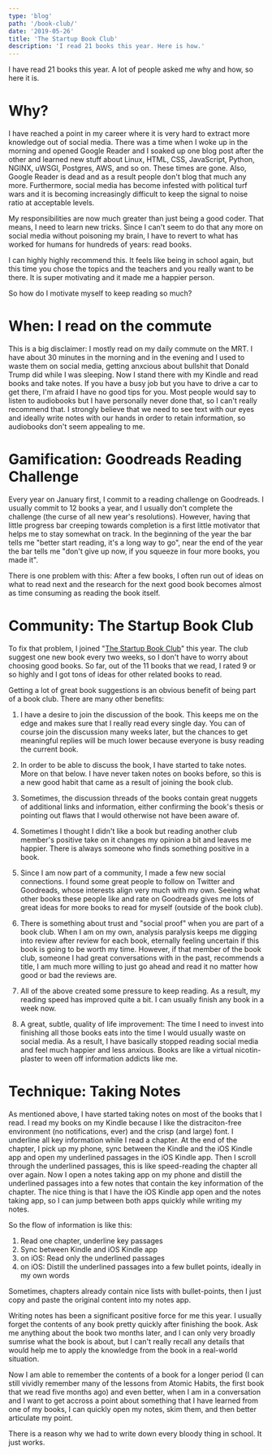 ```yaml
---
type: 'blog'
path: '/book-club/'
date: '2019-05-26'
title: 'The Startup Book Club'
description: 'I read 21 books this year. Here is how.'
---
```


I have read 21 books this year. A lot of people asked me why and how, so here it is.

# Why?

I have reached a point in my career where it is very hard to extract more knowledge out of social media. There was a time when I woke up in the morning
and opened Google Reader and I soaked up one blog post after the other and learned new stuff about Linux, HTML, CSS, JavaScript, Python, NGINX, uWSGI,
Postgres, AWS, and so on. These times are gone. Also, Google Reader is dead and as a result people don't blog that much any more. Furthermore, social
media has become infested with political turf wars and it is becoming increasingly difficult to keep the signal to noise ratio at acceptable levels.

My responsibilities are now much greater than just being a good coder. That means, I need to learn new tricks. Since I can't seem to do that any more
on social media without poisoning my brain, I have to revert to what has worked for humans for hundreds of years: read books.

I can highly highly recommend this. It feels like being in school again, but this time you chose the topics and the teachers and you really want to be
there. It is super motivating and it made me a happier person.

So how do I motivate myself to keep reading so much?

# When: I read on the commute

This is a big disclaimer: I mostly read on my daily commute on the MRT. I have about 30 minutes in the morning and in the evening and I used to waste
them on social media, getting anxcious about bullshit that Donald Trump did while I was sleeping. Now I stand there with my Kindle and read books
and take notes. If you have a busy job but you have to drive a car to get there, I'm afraid I have no good tips for you. Most people would say to listen
to audiobooks but I have personally never done that, so I can't really recommend that. I strongly believe that we need to see text with our eyes and
ideally write notes with our hands in order to retain information, so audiobooks don't seem appealing to me.

# Gamification: Goodreads Reading Challenge

Every year on January first, I commit to a reading challenge on Goodreads. I usually commit to 12 books a year, and I usually don't complete the challenge (the curse of all new year's resolutions). However, having that little progress bar creeping towards completion is a first little motivator that helps me to stay somewhat on track. In the beginning of the year the bar tells me "better start reading, it's a long way to go", near the end of the year the bar tells me "don't give up now, if you squeeze in four more books, you made it".

There is one problem with this: After a few books, I often run out of ideas on what to read next and the research for the next good book becomes almost as time consuming as reading the book itself.

# Community: The Startup Book Club

To fix that problem, I joined "[The Startup Book Club](https://discourse.thestartupbook.club/)" this year. The club suggest one new book every two weeks, so I don't have to worry about choosing good books. So far, out of the 11 books that we read, I rated 9 or so highly and I got tons of ideas for other related books to read.

Getting a lot of great book suggestions is an obvious benefit of being part of a book club. There are many other benefits:

1. I have a desire to join the discussion of the book. This keeps me on the edge and makes sure that I really read every single day. You can of course join the discussion many weeks later, but the chances to get meaningful replies will be much lower because everyone is busy reading the current book.

2. In order to be able to discuss the book, I have started to take notes. More on that below. I have never taken notes on books before, so this is a new good habit that came as a result of joining the book club.

3. Sometimes, the discussion threads of the books contain great nuggets of additional links and information, either confirming the book's thesis or pointing out flaws that I would otherwise not have been aware of. 

4. Sometimes I thought I didn't like a book but reading another club member's positive take on it changes my opinion a bit and leaves me happier. There is always someone who finds something positive in a book.

5. Since I am now part of a community, I made a few new social connections. I found some great people to follow on Twitter and Goodreads, whose interests align very much with my own. Seeing what other books these people like and rate on Goodreads gives me lots of great ideas for more books to read for myself (outside of the book club).

6. There is something about trust and "social proof" when you are part of a book club. When I am on my own, analysis paralysis keeps me digging into review after review for each book, eternally feeling uncertain if this book is going to be worth my time. However, if that member of the book club, someone I had great conversations with in the past, recommends a title, I am much more willing to just go ahead and read it no matter how good or bad the reviews are.

7. All of the above created some pressure to keep reading. As a result, my reading speed has improved quite a bit. I can usually finish any book in a week now.

8. A great, subtle, quality of life improvement: The time I need to invest into finishing all those books eats into the time I would usually waste on social media. As a result, I have basically stopped reading social media and feel much happier and less anxious. Books are like a virtual nicotin-plaster to ween off information addicts like me.

# Technique: Taking Notes

As mentioned above, I have started taking notes on most of the books that I read. I read my books on my Kindle because I like the distraciton-free environment (no notifications, ever) and the crisp (and large) font. I underline all key information while I read a chapter. At the end of the chapter, I pick up my phone, sync between the Kindle and the iOS Kindle app and open my underlined passages in the iOS Kindle app. Then I scroll through the underlined passages, this is like speed-reading the chapter all over again. Now I open a notes taking app on my phone and distill the underlined passages into a few notes that contain the key information of the chapter. The nice thing is that I have the iOS Kindle app open and the notes taking app, so I can jump between both apps quickly while writing my notes.

So the flow of information is like this:

1. Read one chapter, underline key passages
1. Sync between Kindle and iOS Kindle app
1. on iOS: Read only the underlined passages
1. on iOS: Distill the underlined passages into a few bullet points, ideally in my own words

Sometimes, chapters already contain nice lists with bullet-points, then I just copy and paste the original content into my notes app.

Writing notes has been a significant positive force for me this year. I usually forget the contents of any book pretty quickly after finishing the book. Ask me anything about the book two months later, and I can only very broadly sumrise what the book is about, but I can't really recall any details that would help me to apply the knowledge from the book in a real-world situation.

Now I am able to remember the contents of a book for a longer period (I can still vividly remember many of the lessons from Atomic Habits, the first book that we read five months ago) and even better, when I am in a conversation and I want to get accross a point about something that I have learned from one of my books, I can quickly open my notes, skim them, and then better articulate my point.

There is a reason why we had to write down every bloody thing in school. It just works.
